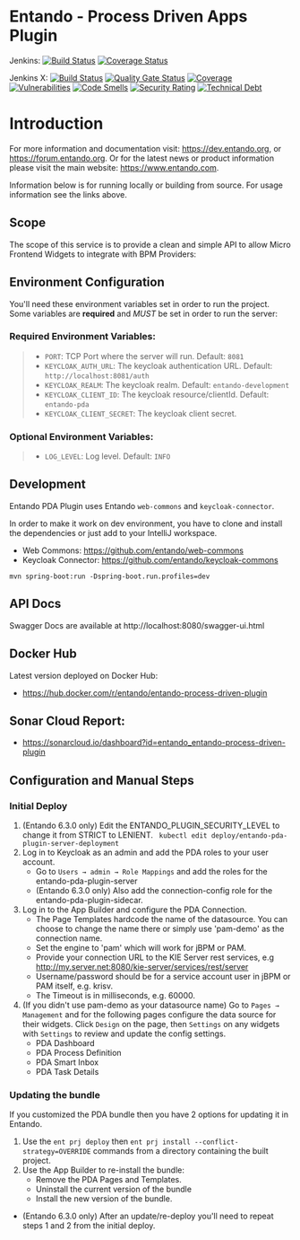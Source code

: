 # Entando - Process Driven Apps Plugin

Jenkins:
[![Build Status](https://jenkins.entandocloud.com/buildStatus/icon?job=de-entando-process-driven-plugin-master)](https://jenkins.entandocloud.com/job/de-entando-process-driven-plugin-master/)
[![Coverage Status](https://coveralls.io/repos/github/entando/entando-process-driven-plugin/badge.svg?branch=master)](https://coveralls.io/github/entando/entando-process-driven-plugin?branch=master)

Jenkins X:
[![Build Status](https://img.shields.io/endpoint?url=https%3A%2F%2Fstatusbadge-jx.apps.serv.run%2Fentando%2Fentando-process-driven-plugin)](https://github.com/entando/devops-results/tree/logs/jenkins-x/logs/entando/entando-process-driven-plugin/master)
[![Quality Gate Status](https://sonarcloud.io/api/project_badges/measure?project=entando_entando-process-driven-plugin&metric=alert_status)](https://sonarcloud.io/dashboard?id=entando_entando-process-driven-plugin)
[![Coverage](https://sonarcloud.io/api/project_badges/measure?project=entando_entando-process-driven-plugin&metric=coverage)](https://entando.github.io/devops-results/entando-process-driven-plugin/master/jacoco/index.html)
[![Vulnerabilities](https://sonarcloud.io/api/project_badges/measure?project=entando_entando-process-driven-plugin&metric=vulnerabilities)](https://entando.github.io/devops-results/entando-process-driven-plugin/master/dependency-check-report.html)
[![Code Smells](https://sonarcloud.io/api/project_badges/measure?project=entando_entando-process-driven-plugin&metric=code_smells)](https://sonarcloud.io/dashboard?id=entando_entando-process-driven-plugin)
[![Security Rating](https://sonarcloud.io/api/project_badges/measure?project=entando_entando-process-driven-plugin&metric=security_rating)](https://sonarcloud.io/dashboard?id=entando_entando-process-driven-plugin)
[![Technical Debt](https://sonarcloud.io/api/project_badges/measure?project=entando_entando-process-driven-plugin&metric=sqale_index)](https://sonarcloud.io/dashboard?id=entando_entando-process-driven-plugin)

# Introduction

For more information and documentation visit: https://dev.entando.org, or https://forum.entando.org. Or for the latest news or product information please visit the main website: https://www.entando.com.

Information below is for running locally or building from source. For usage information see the links above.


## Scope

The scope of this service is to provide a clean and simple API to allow Micro Frontend Widgets to integrate with BPM Providers:

## Environment Configuration

You'll need these environment variables set in order to run the project. Some variables are **required** and _MUST_ be set in order to run the server:

### Required Environment Variables:

> - `PORT`: TCP Port where the server will run. Default: `8081`
> - `KEYCLOAK_AUTH_URL`: The keycloak authentication URL. Default: `http://localhost:8081/auth`
> - `KEYCLOAK_REALM`: The keycloak realm. Default: `entando-development`
> - `KEYCLOAK_CLIENT_ID`: The keycloak resource/clientId. Default: `entando-pda`
> - `KEYCLOAK_CLIENT_SECRET`: The keycloak client secret.

### Optional Environment Variables:

> - `LOG_LEVEL`: Log level. Default: `INFO`

## Development

Entando PDA Plugin uses Entando `web-commons` and `keycloak-connector`.

In order to make it work on dev environment, you have to clone and install the dependencies
or just add to your IntelliJ workspace.

- Web Commons: https://github.com/entando/web-commons
- Keycloak Connector: https://github.com/entando/keycloak-commons

```
mvn spring-boot:run -Dspring-boot.run.profiles=dev
```

## API Docs

Swagger Docs are available at http://localhost:8080/swagger-ui.html

## Docker Hub

Latest version deployed on Docker Hub:

- https://hub.docker.com/r/entando/entando-process-driven-plugin

## Sonar Cloud Report:

- https://sonarcloud.io/dashboard?id=entando_entando-process-driven-plugin

## Configuration and Manual Steps
### Initial Deploy
1. (Entando 6.3.0 only) Edit the ENTANDO_PLUGIN_SECURITY_LEVEL to change it from STRICT to LENIENT.
``` kubectl edit deploy/entando-pda-plugin-server-deployment```
2. Log in to Keycloak as an admin and add the PDA roles to your user account. 
   * Go to `Users → admin → Role Mappings` and add the roles for the 
entando-pda-plugin-server
   * (Entando 6.3.0 only) Also add the connection-config role for the entando-pda-plugin-sidecar.
3. Log in to the App Builder and configure the PDA Connection. 
   * The Page Templates hardcode the name of the datasource. You can choose to change the name there or simply use 'pam-demo' as the connection name.
   * Set the engine to 'pam' which will work for jBPM or PAM.
   * Provide your connection URL to the KIE Server rest services, e.g  http://my.server.net:8080/kie-server/services/rest/server
   * Username/password should be for a service account user in jBPM or PAM itself, e.g. krisv.
   * The Timeout is in milliseconds, e.g. 60000.
4. (If you didn't use pam-demo as your datasource name) Go to `Pages → Management` and for the following pages configure the data source for their widgets. Click `Design` on the page, then `Settings` on any widgets with `Settings` to review and update the config settings.
   * PDA Dashboard
   * PDA Process Definition
   * PDA Smart Inbox
   * PDA Task Details

### Updating the bundle
If you customized the PDA bundle then you have 2 options for updating it in Entando.
1. Use the `ent prj deploy` then `ent prj install --conflict-strategy=OVERRIDE` commands from a directory containing the built project.  
2. Use the App Builder to re-install the bundle:
   * Remove the PDA Pages and Templates.
   * Uninstall the current version of the bundle 
   * Install the new version of the bundle.
* (Entando 6.3.0 only) After an update/re-deploy you'll need to repeat steps 1 and 2 from the initial deploy. 
